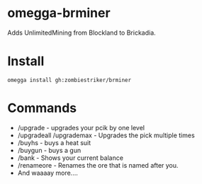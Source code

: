 # omegga-brminer
Adds UnlimitedMining from Blockland to Brickadia.

# Install
`omegga install gh:zombiestriker/brminer`

# Commands
* /upgrade - upgrades your pcik by one level
* /upgradeall /upgrademax - Upgrades the pick multiple times
* /buyhs - buys a heat suit
* /buygun - buys a gun
* /bank - Shows your current balance
* /renameore - Renames the ore that is named after you.
* And waaaay more....